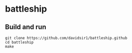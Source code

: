 # battleship

## Build and run

```
git clone https://github.com/davidsir1/battleship.github
cd battleship
make
```
